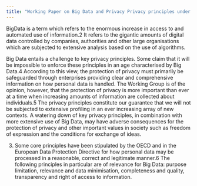 ```yaml
---
title: "Working Paper on Big Data and Privacy Privacy principles under pressure in the age of Big Data analytics"
---
```


BigData is a term which refers to the enormous increase in access to and automated use of information.2 It refers to the gigantic amounts of digital data controlled by companies, authorities and other large organisations which are subjected to extensive analysis based on the use of algorithms.

Big Data entails a challenge to key privacy principles. Some claim that it will be 
impossible to enforce these principles in an age characterised by Big Data.4 According to this view, the protection of privacy must primarily be safeguarded through enterprises providing clear and comprehensive information on how personal data is handled. The Working Group is of the opinion, however, that the protection of privacy is more important than ever at a time when increasing amounts of information are collected about individuals.5 The privacy principles constitute our guarantee that we will not be subjected to extensive profiling in an ever increasing array of new contexts. A watering down of key privacy principles, in combination with more extensive use of Big Data, may have adverse consequences for the protection of privacy and other important values in society such as freedom of expression and the conditions for exchange of ideas.

3. Some core principles have been stipulated by the OECD and in the European Data Protection Directive for how personal data may be processed in a reasonable, correct and legitimate manner.6 The following principles in particular are of relevance for Big Data: purpose limitation, relevance and data minimisation, completeness and quality, transparency and right of access to information.


